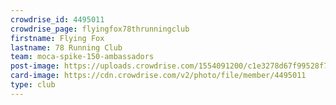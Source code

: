 ```yaml
---
crowdrise_id: 4495011
crowdrise_page: flyingfox78thrunningclub
firstname: Flying Fox
lastname: 78 Running Club
team: moca-spike-150-ambassadors
post-image: https://uploads.crowdrise.com/1554091200/c1e3278d67f99528f76210d3e70ab837.jpg
card-image: https://cdn.crowdrise.com/v2/photo/file/member/4495011
type: club
---
```

